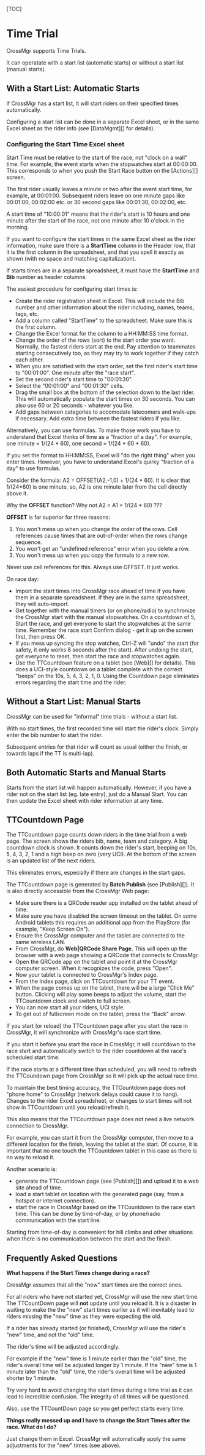 [TOC]

# Time Trial
CrossMgr supports Time Trials.

It can operatate with a start list (automatic starts) or without a start list (manual starts).

## With a Start List: Automatic Starts

If CrossMgr has a start list, it will start riders on their specified times automatically.

Configuring a start list can be done in a separate Excel sheet, or in the same Excel sheet as the rider info (see [DataMgmt][] for details).

### Configuring the Start Time Excel sheet

Start Time must be relative to the start of the race, not "clock on a wall" time.  For example, the event starts when the stopwatches start at 00:00:00.
This corresponds to when you push the Start Race button on the [Actions][] screen.

The first rider usually leaves a minute or two after the event start time, for example, at 00:01:00.  Subsequent riders leave on one minute gaps like 00:01:00, 00:02:00 etc. or 30 second gaps like 00:01:30, 00:02:00, etc.

A start time of "10:00:01" means that the rider's start is 10 hours and one minute after the start of the race, not one minute after 10 o'clock in the morning.

If you want to configure the start times in the same Excel sheet as the rider information, make sure there is a __StartTime__ column in the Header row, that it is the first column in the spreadsheet, and that you spell it exactly as shown (with no space and matching capitalization).

If starts times are in a separate spreadsheet, it must have the __StartTime__ and __Bib__ number as header columns.

The easiest procedure for configuring start times is:

+  Create the rider registration sheet in Excel.  This will include the Bib number and other information about the rider including, names, teams, tags, etc.
+  Add a column called "StartTime" to the spreadsheet.  Make sure this is the first column.
+  Change the Excel format for the column to a HH:MM:SS time format.
+  Change the order of the rows (sort) to the start order you want.  Normally, the fastest riders start at the end.  Pay attention to teammates starting consecutively too, as they may try to work together if they catch each other.
+  When you are satisfied with the start order, set the first rider's start time to "00:01:00".  One minute after the "race start".
+  Set the second rider's start time to "00:01:30".
+  Select the "00:01:00" and "00:01:30" cells.
+  Drag the small box at the bottom of the selection down to the last rider.  This will automatically populate the start times on 30 seconds.  You can also use 60 or 20 seconds - whatever you like.
+  Add gaps between categories to accomodate latecomers and walk-ups if necessary.  Add extra time between the fastest riders if you like.

Alternatively, you can use formulas.  To make those work you have to understand that Excel thinks of time as a "fraction of a day".
For example, one minute = 1/(24 * 60), one second = 1/(24 * 60 * 60).

If you set the format to HH:MM:SS, Excel will "do the right thing" when you enter times.  However, you have to understand Excel's quirky "fraction of a day" to use formulas.

Consider the formula: A2 = OFFSET(A2,-1,0) + 1/(24 * 60).  It is clear that 1/(24*60) is one minute, so, A2 is one minute later from the cell directly above it.

Why the __OFFSET__ function?  Why not A2 = A1 + 1/(24 * 60) ???

__OFFSET__ is far superior for three reasons:

1. You won't mess up when you change the order of the rows.  Cell references cause times that are out-of-order when the rows change sequence.
2. You won't get an "undefined reference" error when you delete a row.
3. You won't mess up when you copy the formula to a new row.

Never use cell references for this.  Always use OFFSET.  It just works.

On race day:

+  Import the start times into CrossMgr race ahead of time if you have them in a separate spreadsheet.  If they are in the same spreadsheet, they will auto-import.
+  Get together with the manual timers (or on phone/radio) to synchronize the CrossMgr start with the manual stopwatches.  On a countdown of 5, Start the race, and get everyone to start the stopwatches at the same time.  Remember the race start Confirm dialog - get it up on the screen first, then press OK.
+  If you mess up syncing the stop watches, Ctrl-Z will "undo" the start (for safety, it only works 8 seconds after the start).  After undoing the start, get everyone to reset, then start the race and stopwatches again.
+	Use the TTCountdown feature on a tablet (see [Web][] for details).  This does a UCI-style countdown on a tablet complete with the correct "beeps" on the 10s, 5, 4, 3, 2, 1, 0.  Using the Countdown page eliminates errors regarding the start time and the rider.

## Without a Start List: Manual Starts

CrossMgr can be used for "informal" time trials - without a start list.

With no start times, the first recorded time will start the rider's clock.
Simply enter the bib number to start the rider.

Subsequent entries for that rider will count as usual (either the finish, or towards laps if the TT is multi-lap).

## Both Automatic Starts and Manual Starts

Starts from the start list will happen automatically.  However, if you have a rider not on the start list (eg. late entry), just do a Manual Start.
You can then update the Excel sheet with rider information at any time.

## TTCountdown Page

The TTCountdown page counts down riders in the time trial from a web page.
The screen shows the riders bib, name, team and category.  A big countdown clock is shown.
It counts down the rider's start, beeping on 10s, 5, 4, 3, 2, 1 and a high beep on zero (very UCI).
At the bottom of the screen is an updated list of the next riders.

This eliminates errors, especially if there are changes in the start gaps.

The TTCountdown page is generated by __Batch Publish__ (see [Publish][]).  It is also directly accessible from the CrossMgr Web page:

* Make sure there is a QRCode reader app installed on the tablet ahead of time.
* Make sure you have disabled the screen timeout on the tablet.  On some Android tablets this requires an additional app from the PlayStore (for example, "Keep Screen On").
* Ensure the CrossMgr computer and the tablet are connected to the same wireless LAN.
* From CrossMgr, do __Web|QRCode Share Page__.  This will open up the browser with a web page showing a QRCode that connects to CrossMgr.
* Open the QRCode app on the tablet and point it at the CrossMgr computer screen.  When it recognizes the code, press "Open".
* Now your tablet is connected to CrossMgr's Index page.
* From the Index page, click on TTCountdown for your TT event.
* When the page comes up on the tablet, there will be a large "Click Me" button.  Clicking will play some beeps to adjust the volume, start the TTCountdown clock and switch to full screen.
* You can now start all your riders, UCI style.
* To get out of fullscreen mode on the tablet, press the "Back" arrow.

If you start (or reload) the TTCountdown page after you start the race in CrossMgr, it will synchronize with CrossMgr's race start time.

If you start it before you start the race in CrossMgr, it will countdown to the race start and automatically switch to the rider countdown at the race's scheduled start time.

If the race starts at a different time than scheduled, you will need to refresh the TTCoundown page from CrossMgr so it will pick up the actual race time.

To maintain the best timing accuracy, the TTCountdown page does not "phone home" to CrossMgr (network delays could cause it to hang).
Changes to the rider Excel spreadsheet, or changes to start times will not show in TTCountdown until you reload/refresh it.

This also means that the TTCountdown page does not need a live network connection to CrossMgr.

For example, you can start it from the CrossMgr computer, then move to a different location for the finish,
leaving the tablet at the start.  Of course, it is important that no one touch the TTCountdown tablet in this case as there is no way to reload it.

Another scenario is:

+ generate the TTCountdown page (see [Publish][]) and upload it to a web site ahead of time.
+ load a start tablet on location with the generated page (say, from a hotspot or internet connection).
+ start the race in CrossMgr based on the TTCountdown to the race start time.  This can be done by time-of-day, or by phone/radio communication with the start line.

Starting from time-of-day is convenient for hill climbs and other situations when there is no communication between the start and the finish.

## Frequently Asked Questions

__What happens if the Start Times change during a race?__

CrossMgr assumes that all the "new" start times are the correct ones.

For all riders who have not started yet, CrossMgr will use the new start time.  The TTCountDown page will __not__ update until you reload it.
It is a disaster in waiting to make the the "new" start times earlier as it will inevitably lead to riders missing the "new" time as they were expecting the old.

If a rider has already started (or finished), CrossMgr will use the rider's "new" time, and not the "old" time.

The rider's time will be adjusted accordingly.

For example if the "new" time is 1 minute earlier than the "old" time, the rider's overall time will be adjusted longer by 1 minute.
If the "new" time is 1 minute later than the "old" time, the rider's overall time will be adjusted shorter by 1 minute.

Try very hard to avoid changing the start times during a time trial as it can lead to incredible confusion.  The integrity of all times will be questioned.

Also, use the TTCountDown page so you get perfect starts every time.

__Things really messed up and I have to change the Start Times after the race.  What do I do?__

Just change them in Excel.  CrossMgr will automatically apply the same adjustments for the "new" times (see above).
